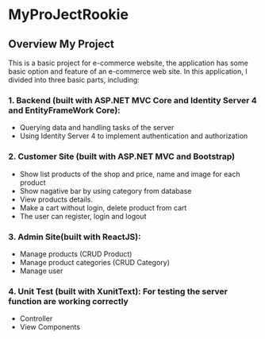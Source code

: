 # MyProJectRookie
## Overview My Project
This is a basic project for e-commerce website, the application has some basic option and feature of an e-commerce web site. In this application, I divided into three basic parts, including:
### 1. Backend (built with ASP.NET MVC Core and Identity Server 4 and EntityFrameWork Core):
- Querying data and handling tasks of the server
- Using Identity Server 4 to implement authentication and authorization
### 2. Customer Site (built with ASP.NET MVC and Bootstrap)
- Show list products of the shop and price, name and image for each product 
- Show nagative bar by using category from database
- View products details.
- Make a cart without login, delete product from cart
- The user can register, login and logout
### 3. Admin Site(built with ReactJS):
- Manage products (CRUD Product)
- Manage product categories (CRUD Category)
- Manage user
### 4. Unit Test (built with XunitText): For testing the server function are working correctly 
- Controller
- View Components


